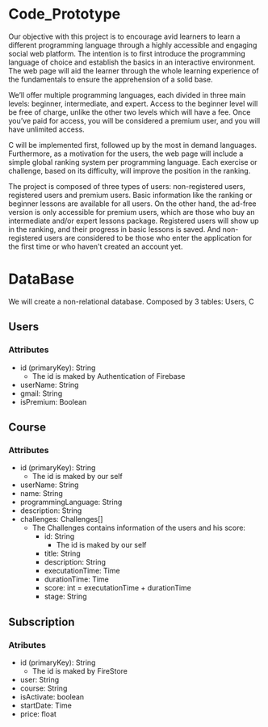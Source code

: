 # Code_Prototype
<p>
Our objective with this project is to encourage avid learners to learn a different
programming language through a highly accessible and engaging social web
platform. The intention is to first introduce the programming language of choice
and establish the basics in an interactive environment. The web page will aid the
learner through the whole learning experience of the fundamentals to ensure the
apprehension of a solid base.
<p>
We’ll offer multiple programming languages, each divided in three main levels:
beginner, intermediate, and expert. Access to the beginner level will be free of
charge, unlike the other two levels which will have a fee. Once you’ve paid for
access, you will be considered a premium user, and you will have unlimited
access.
<p>
C will be implemented first, followed up by the most in demand languages.
Furthermore, as a motivation for the users, the web page will include a simple
global ranking system per programming language. Each exercise or challenge,
based on its difficulty, will improve the position in the ranking.
<p>
The project is composed of three types of users: non-registered users,
registered users and premium users. Basic information like the ranking or beginner
lessons are available for all users. On the other hand, the ad-free version is only
accessible for premium users, which are those who buy an intermediate and/or
expert lessons package. Registered users will show up in the ranking, and their
progress in basic lessons is saved. And non-registered users are considered to be
those who enter the application for the first time or who haven't created an
account yet.

# DataBase
We will create a non-relational database. Composed by 3 tables: Users, C

## Users
### Attributes
* id (primaryKey): String
    * The id is maked by Authentication of Firebase
* userName: String
* gmail: String
* isPremium: Boolean
## Course
### Attributes
* id (primaryKey): String
    * The id is maked by our self
* userName: String
* name: String
* programmingLanguage: String
* description: String
* challenges: Challenges[]
    * The Challenges contains information of the users and his score:
        * id: String
            * The id is maked by our self
        * title: String
        * description: String
        * executationTime: Time
        * durationTime: Time
        * score: int = executationTime + durationTime
        * stage: String
## Subscription
### Atributes
* id (primaryKey): String
    * The id is maked by FireStore
* user: String
* course: String
* isActivate: boolean
* startDate: Time
* price: float


